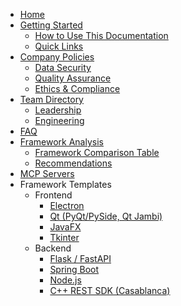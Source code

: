 - [Home](/README.md)
- [Getting Started](getting-started.md)
  - [How to Use This Documentation](getting-started.md#how-to-use-this-documentation)
  - [Quick Links](getting-started.md#quick-links)
- [Company Policies](policies.md)
  - [Data Security](policies.md#data-security)
  - [Quality Assurance](policies.md#quality-assurance)
  - [Ethics & Compliance](policies.md#ethics--compliance)
- [Team Directory](team.md)
  - [Leadership](team.md#leadership)
  - [Engineering](team.md#engineering)
- [FAQ](faq.md)
- [Framework Analysis](framework-analysis.md)
  - [Framework Comparison Table](framework-analysis.md#framework-comparison-table)
  - [Recommendations](framework-analysis.md#recommendations)
- [MCP Servers](mcp-server.md)
- Framework Templates
  - Frontend
    - [Electron](electron.md)
    - [Qt (PyQt/PySide, Qt Jambi)](qt.md)
    - [JavaFX](javafx.md)
    - [Tkinter](tkinter.md)
  - Backend
    - [Flask / FastAPI](flask-fastapi.md)
    - [Spring Boot](spring-boot.md)
    - [Node.js](nodejs.md)
    - [C++ REST SDK (Casablanca)](cpp-rest-sdk.md)
